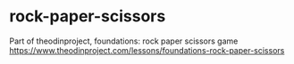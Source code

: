 # rock-paper-scissors
Part of theodinproject, foundations: rock paper scissors game
https://www.theodinproject.com/lessons/foundations-rock-paper-scissors